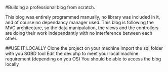 #Building a professional blog from scratch.

This blog was entirely programmed manually, no library was included in it, and of course no dependancy manager used.
This blog is following the MVC architecture, so the data manipulation, the views and the controllers are doing their work independantly with no interference between each other.

##USE IT LOCALLY
Clone the project on your machine
Import the sql folder with you SGBD tool
Edit the dev.php to meet your local machine requirement (depending on you OS)
You should be able to access the blog locally


